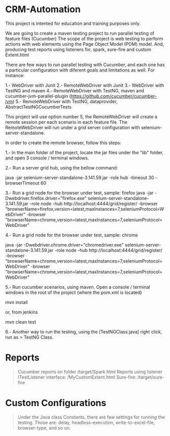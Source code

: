 # CRM-Automation
This project is intented for education and training purposes only.

We are going to create a maven testing project to run parallel testing of feature files (Cucumber)
The scope of the project is web testing to perform actions with web elements using the Page Object Model (POM) model.
And, producing test reports using listeners for, spark, sure-fire and custom Extent.html

There are few ways to run parallel testing with Cucumber, and each one has a particular configuration with diferent goals and limitations as well. For instance:

1.- WebDriver with Junit
2.- RemoteWebDriver with Junit
3.- WebDriver with TestNG and maven
4.- RemoteWebDriver with TestNG, maven and cucumber-jvm-parallel-plugin (https://github.com/cucumber/cucumber-jvm)
5.- RemoteWebDriver with TestNG, dataprovider, AbstractTestNGCucumberTests
 
This project will use option number 5, the RemoteWebDriver will create a remote session per each scenario in each feature file.
The RemoteWebDriver will run under a grid server configuration with selenium-server-standalone.

In order to create the remote browser, follow this steps:

1.- In the main folder of the project, locate the jar files under the "lib" folder, and open 3 console / terminal windows.
 
2.- Run a server grid hub, using the bellow command:

java -jar selenium-server-standalone-3.141.59.jar -role hub -timeout 30 -browserTimeout 60

3.- Run a grid node for the browser under test, sample: firefox
java -jar -Dwebdriver.firefox.driver="firefox.exe" selenium-server-standalone-3.141.59.jar -role node -hub http://localhost:4444/grid/register/ -browser "browserName=firefox,version=latest,maxInstances=7,seleniumProtocol=WebDriver" -browser "browserName=chrome,version=latest,maxInstances=7,seleniumProtocol=WebDriver"

4.- Run a grid node for the browser under test, sample: chrome

java -jar -Dwebdriver.chrome.driver="chromedriver.exe" selenium-server-standalone-3.141.59.jar -role node -hub http://localhost:4444/grid/register/ -browser "browserName=chrome,version=latest,maxInstances=7,seleniumProtocol=WebDriver" -browser "browserName=chrome,version=latest,maxInstances=7,seleniumProtocol=WebDriver"

5.- Run cucumber scenarios, using maven. Open a console / terminal windows in the root of the project (where the pom.xml is located)

mvn install

or, from jenkins

mvn clean test


6.- Another way to run the testing, using the [TestNGClass.java] right click, run as > TestNG Class.


# Reports
> Cucumber reports on folder /target/Spark.html
> Reports using listener ITestListener interface: /MyCustomExtent.html 
> Sure-fire: /target/sure-fire

# Custom Configurations

> Under the Java class Constants, there are few settings for running the testing.
Those are: delay, headless-execution, write-to-excel-file, browser-type, and so on.

